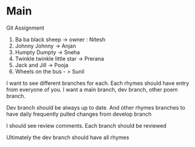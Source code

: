 # Main
Git Assignment
1. Ba ba black sheep -> owner : Nitesh
2. Johnny Johnny -> Anjan
3. Humpty Dumpty -> Sneha
4. Twinkle twinkle little star -> Prerana
5. Jack and Jill -> Pooja
6. Wheels on the bus - > Sunil

I want to see different branches for each. Each rhymes should have entry from everyone of you. I want a main branch, dev branch, other poem branch.
 
Dev branch should be always up to date. And other rhymes branches to have daily frequently pulled changes from develop branch
 
I should see review comments. Each branch should be reviewed
 
Ultimately the dev branch should have all rhymes
